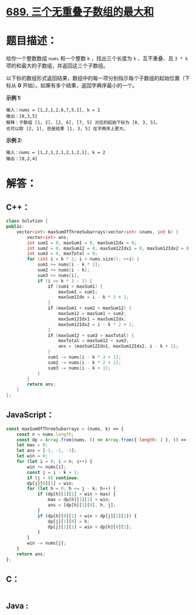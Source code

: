 # [689. 三个无重叠子数组的最大和](https://leetcode-cn.com/problems/maximum-sum-of-3-non-overlapping-subarrays/)

# 题目描述：

给你一个整数数组 `nums` 和一个整数 `k` ，找出三个长度为 `k` 、互不重叠、且 `3 * k` 项的和最大的子数组，并返回这三个子数组。

以下标的数组形式返回结果，数组中的每一项分别指示每个子数组的起始位置（下标从 **0** 开始）。如果有多个结果，返回字典序最小的一个。



**示例 1:**

```
输入：nums = [1,2,1,2,6,7,5,1], k = 2
输出：[0,3,5]
解释：子数组 [1, 2], [2, 6], [7, 5] 对应的起始下标为 [0, 3, 5]。
也可以取 [2, 1], 但是结果 [1, 3, 5] 在字典序上更大。
```

 **示例 2:**

```
输入：nums = [1,2,1,2,1,2,1,2,1], k = 2
输出：[0,2,4]
```



# 解答：

## C++：

```cpp
class Solution {
public:
    vector<int> maxSumOfThreeSubarrays(vector<int> &nums, int k) {
        vector<int> ans;
        int sum1 = 0, maxSum1 = 0, maxSum1Idx = 0;
        int sum2 = 0, maxSum12 = 0, maxSum12Idx1 = 0, maxSum12Idx2 = 0;
        int sum3 = 0, maxTotal = 0;
        for (int i = k * 2; i < nums.size(); ++i) {
            sum1 += nums[i - k * 2];
            sum2 += nums[i - k];
            sum3 += nums[i];
            if (i >= k * 3 - 1) {
                if (sum1 > maxSum1) {
                    maxSum1 = sum1;
                    maxSum1Idx = i - k * 3 + 1;
                }
                if (maxSum1 + sum2 > maxSum12) {
                    maxSum12 = maxSum1 + sum2;
                    maxSum12Idx1 = maxSum1Idx;
                    maxSum12Idx2 = i - k * 2 + 1;
                }
                if (maxSum12 + sum3 > maxTotal) {
                    maxTotal = maxSum12 + sum3;
                    ans = {maxSum12Idx1, maxSum12Idx2, i - k + 1};
                }
                sum1 -= nums[i - k * 3 + 1];
                sum2 -= nums[i - k * 2 + 1];
                sum3 -= nums[i - k + 1];
            }
        }
        return ans;
    }
};
```

## JavaScript：

```javascript
const maxSumOfThreeSubarrays = (nums, k) => {
    const n = nums.length;
    const dp = Array.from(nums, () => Array.from({ length: 2 }, () => [-1, 0]));
    let max = 0;
    let ans = [-1, -1, -1];
    let win = 0;
    for (let i = 0; i < n; i++) {
        win += nums[i];
        const j = i - k + 1;
        if (j < 0) continue;
        dp[j][0][1] = win;
        for (let h = 0; h <= j - k; h++) {
            if (dp[h][1][1] + win > max) {
                max = dp[h][1][1] + win;
                ans = [dp[h][1][0], h, j];
            }
            if (dp[h][0][1] + win > dp[j][1][1]) {
                dp[j][1][0] = h;
                dp[j][1][1] = win + dp[h][0][1];
            }
        }
        win -= nums[j];
    }
    return ans;
};
```

## C：

```c

```

## Java :

```java

```
